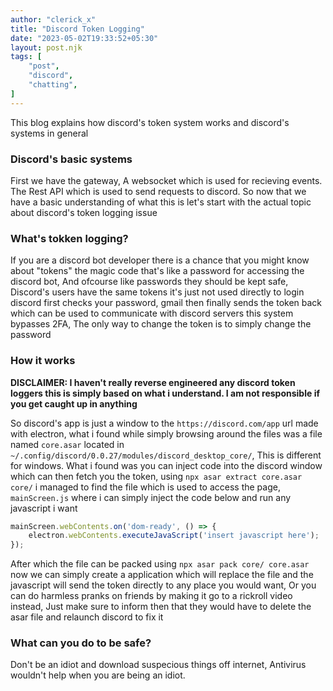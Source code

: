 ```yaml
---
author: "clerick_x"
title: "Discord Token Logging"
date: "2023-05-02T19:33:52+05:30"
layout: post.njk
tags: [
    "post",
    "discord",
    "chatting",
]
---
```


This blog explains how discord's token system works and discord's systems in general

<!--more-->

### Discord's basic systems
First we have the gateway, A websocket which is used for recieving events. The Rest API which is used to send requests to discord. So now that we have a
basic understanding of what this is let's start with the actual topic about discord's token logging issue

### What's tokken logging?
If you are a discord bot developer there is a chance that you might know about "tokens" the magic code that's like a password for accessing the discord
bot, And ofcourse like passwords they should be kept safe, Discord's users have the same tokens it's just not used directly to login discord first checks
your password, gmail then finally sends the token back which can be used to communicate with discord servers this system bypasses 2FA, The only way to change
the token is to simply change the password

### How it works
**DISCLAIMER: I haven't really reverse engineered any discord token loggers this is simply based on what i understand. I am not responsible if you get caught up in anything**

So discord's app is just a window to the `https://discord.com/app` url made with electron, what i found while simply browsing around the files was a file
named `core.asar` located in `~/.config/discord/0.0.27/modules/discord_desktop_core/`, This is different for windows. What i found was you can inject code
into the discord window which can then fetch you the token, using `npx asar extract core.asar core/` i managed to find the file which is used to access the
page, `mainScreen.js` where i can simply inject the code below and run any javascript i want
```js
mainScreen.webContents.on('dom-ready', () => {
    electron.webContents.executeJavaScript('insert javascript here');
});
```
After which the file can be packed using `npx asar pack core/ core.asar` now we can simply create a application which will replace the file and the javascript
will send the token directly to any place you would want, Or you can do harmless pranks on friends by making it go to a rickroll video instead, Just make sure
to inform then that they would have to delete the asar file and relaunch discord to fix it

### What can you do to be safe?
Don't be an idiot and download suspecious things off internet, Antivirus wouldn't help when you are being an idiot.